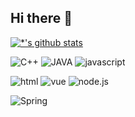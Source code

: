 ## Hi there 👋

<!--
**cheonghaa/cheonghaa** is a ✨ _special_ ✨ repository because its `README.md` (this file) appears on your GitHub profile.

Here are some ideas to get you started:

- 🔭 I’m currently working on ...
- 🌱 I’m currently learning ...
- 👯 I’m looking to collaborate on ...
- 🤔 I’m looking for help with ...
- 💬 Ask me about ...
- 📫 How to reach me: ...
- 😄 Pronouns: ...
- ⚡ Fun fact: ...
-->

[![*'s github stats](https://github-readme-stats.vercel.app/api?username=cheonghaa)](https://github.com/cheonghaa)


![C++](https://img.shields.io/badge/-C++-123456?style=flat-square&logo=C++&logoColor=black)
![JAVA](https://img.shields.io/badge/-JAVA-007396?style=flat&logo=Java&logoColor=ffffff)
![javascript](https://img.shields.io/badge/-javascript-1F305F?style=flat-square&logo=javascript&logoColor=yellow)

![html](https://img.shields.io/badge/-html-FD5750?style=flatsquare&logo=html&logoColor=magenta)
![vue](https://img.shields.io/badge/-vue-3178C6?style=flatsquare&logo=vue&logoColor=white)
![node.js](https://img.shields.io/badge/-node.js-3178C6?style=flatsquare&logo=node.js&logoColor=green)

![Spring](https://img.shields.io/badge/-Spring-6DB33F?style=for-the-badge&logo=Spring&logoColor=white)

